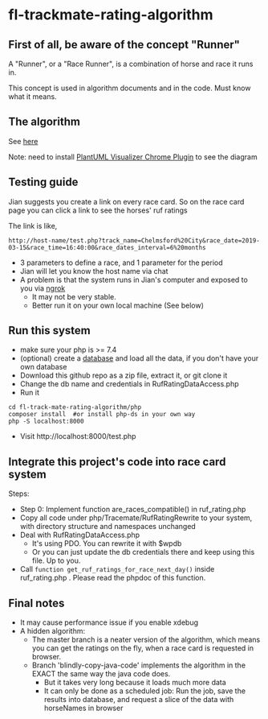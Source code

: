 # fl-trackmate-rating-algorithm


## First of all, be aware of the concept "Runner"
A "Runner", or a "Race Runner", is a combination of horse and race it runs in.

This concept is used in algorithm documents and in the code. Must know what it means.

## The algorithm

See [here](doc/new-code-flow/00.new-flow.puml)

Note: need to install [PlantUML Visualizer Chrome Plugin](https://chrome.google.com/webstore/detail/plantuml-visualizer/ffaloebcmkogfdkemcekamlmfkkmgkcf?hl=en) to see the diagram

## Testing guide 

Jian suggests you create a link on every race card. So on the race card page you can click a link to see the horses' ruf ratings 
 
The link is like, 

```
http://host-name/test.php?track_name=Chelmsford%20City&race_date=2019-03-15&race_time=16:40:00&race_dates_interval=6%20months
``` 

* 3 parameters to define a race, and 1 parameter for the period
* Jian will let you know the host name via chat
* A problem is that the system runs in Jian's computer and exposed to you via [ngrok](https://ngrok.com/) 
  * It may not be very stable.
  * Better run it on your own local machine (See below)

## Run this system
* make sure your php is >= 7.4
* (optional) create a [database](sql/jian-create-test-db.sql) and load all the data, if you don't have your own database
* Download this github repo as a zip file, extract it, or git clone it
* Change the db name and credentials in RufRatingDataAccess.php 
* Run it 
```
cd fl-track-mate-rating-algorithm/php
composer install  #or install php-ds in your own way
php -S localhost:8000
```
* Visit http://localhost:8000/test.php


## Integrate this project's code into race card system

Steps:

* Step 0:  Implement function are_races_compatible() in ruf_rating.php
* Copy all code under php/Tracemate/RufRatingRewrite to your system, with directory structure and namespaces unchanged
* Deal with RufRatingDataAccess.php
  * It's using PDO.  You can rewrite it with $wpdb
  * Or you can just update the db credentials there and keep using this file. Up to you.
* Call ```function get_ruf_ratings_for_race_next_day()``` inside ruf_rating.php . Please read the phpdoc of this function.



## Final notes
* It may cause performance issue if you enable xdebug
* A hidden algorithm: 
  * The master branch is a neater version of the algorithm, which means you can get the ratings on the fly, when a race card is requested in browser. 
  * Branch 'blindly-copy-java-code' implements the algorithm in the EXACT the same way the java code does.
    * But it takes very long because it loads much more data
    * It can only be done as a scheduled job:  Run the job, save the results into database, and request a slice of the data with horseNames in browser 